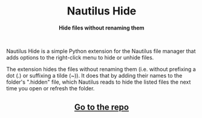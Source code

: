 <h1 align="center">
  Nautilus Hide
</h1>

<p align="center">
  <strong> Hide files without renaming them </strong>
</p>

<br>

Nautilus Hide is a simple Python extension for the Nautilus file manager that adds options to the right-click menu to hide or unhide files.

The extension hides the files without renaming them (i.e. without prefixing a dot (.) or suffixing a tilde (~)). It does that by adding their names to the folder's ".hidden" file, which Nautilus reads to hide the listed files the next time you open or refresh the folder.

<h2 align="center">
  <a href="https://github.com/nautilus-extensions/nautilus-hide">Go to the repo</a>
</h2>
